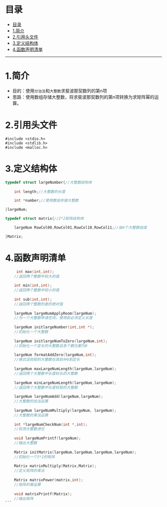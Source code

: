

# 目录
<ul class="toc">
  <li>
    <a href="#目录">目录</a>
  </li>
  <li>
    <a href="#1简介">1.简介</a>
  </li>
  <li>
    <a href="#2引用头文件">2.引用头文件</a>
  </li>
  <li>
    <a href="#3定义结构体">3.定义结构体</a>
  </li>
  <li>
    <a href="#4函数声明清单">4.函数声明清单</a>
  </li>
</ul>

---
# 1.简介
- 目的：使用```分治法```和```大整数```求斐波那契数列的第n项
- 思路：使用数组存储大整数，将求斐波那契数列的第n项转换为求矩阵幂的运算。

# 2.引用头文件
```
#include <stdio.h>
#include <stdlib.h>
#include <malloc.h>
```

# 3.定义结构体
```C++
typedef struct largeNumber{//大整数结构体
	
	int length;//大整数的长度

	int *number;//使用数组存储大整数

}largeNum;

typedef struct matrix{//2*2矩阵结构体

	largeNum RowCol00,RowCol01,RowCol10,RowCol11;//由4个大整数组成

}Matrix;

```
# 4.函数声明清单
```CPP
     int max(int,int);
    //返回两个整数中较大的值
    
    int min(int,int);
    //返回两个整数中较小的值
    
    int sub(int,int);
    //返回两个整数的差的绝对值
    
    largeNum largeNumApplyRoom(largeNum);
    //为一个大整数申请空间，使用前必须定义长度
    
    largeNum initlargeNumber(int,int *);
    //初始化一个大整数
    
    largeNum initlargeNumToZero(largeNum,int);
    //初始化一个定长的大整数且各个数位都为0
    
    largeNum formatAddZero(largeNum,int);
    //格式话较短的大整数在其前补0到定长
    
    largeNum maxLargeNumLength(largeNum,largeNum);
    //返回两个大整数中长度较长的大整数
    
    largeNum minLargeNumLength(largeNum,largeNum);
    //返回两个大整数中长度较短的大整数
    
    largeNum largeNumAdd(largeNum,largeNum);
    //大整数的加法运算
    
    largeNum largeNumMultiply(largeNum, largeNum);
    //大整数的乘法运算
    
    int *largeNumCheckNum(int *,int);
    //检测大整数进位
    
    void largeNumPrintf(largeNum);
    //输出大整数
    
    Matrix initMatrix(largeNum,largeNum,largeNum,largeNum);
    //初始化一个2*2的矩阵
    
    Matrix matrixMultiply(Matrix,Matrix);
    //定义矩阵的乘法
    
    Matrix matrixPower(matrix,int);
    //矩阵的幂运算
    
    void matrixPrintf(Matrix);
    //输出矩阵
```    
